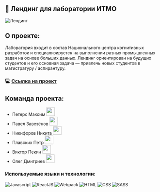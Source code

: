 ## 🚀 Лендинг для лаборатории ИТМО 

![Лендинг](https://sun9-30.userapi.com/impg/ABRReviA_hndB4-fd79-heWPIaln3kOA_90P6Q/1nkQk72AO7s.jpg?size=1480x666&quality=96&sign=6638076dfa8f10c00ffbe967136e31c1&type=album)

## О проекте: 
Лаборатория входит в состав Национального центра когнитивных разработок и специализируется на выполнении разных промышленных задач на основе больших данных. Лендинг ориентирован на будущих студентов и его основная задача — привлечь новых студентов в магистратуру / аспирантуру.

### 💻 [Ссылка на проект](https://kejjero.github.io/ITMO/)

## Команда проекта:
+ Петерс Максим <img width="28" src="https://www.userlogos.org/files/icn_github2.png"/>
+ Павел Завезёнов <img width="28" src="https://www.userlogos.org/files/icn_github2.png"/>
+ Никифоров Никита <img width="28" src="https://www.userlogos.org/files/icn_github2.png"/>
+ Плавских Петр <img width="28" src="https://www.userlogos.org/files/icn_github2.png"/>
+ Виктор Пекин <img width="28" src="https://www.userlogos.org/files/icn_github2.png"/>
+ Олег Дмитриев <img width="28" src="https://www.userlogos.org/files/icn_github2.png"/>

### Используемые языки и технологии: 
![Javascript](https://img.shields.io/badge/-Javascript-0d1117?style=for-the-badge&logo=Javascript)
![ReactJS](https://img.shields.io/badge/-ReactJS-0d1117?style=for-the-badge&logo=React)
![Webpack](https://img.shields.io/badge/-Webpack-0d1117?style=for-the-badge&logo=Webpack)
![HTML](https://img.shields.io/badge/-HTML-0d1117?style=for-the-badge&logo=html5)
![CSS](https://img.shields.io/badge/-CSS-0d1117?style=for-the-badge&logo=css3)
![SASS](https://img.shields.io/badge/-SASS-0d1117?style=for-the-badge&logo=sass)

